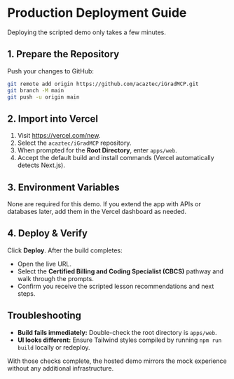 # Production Deployment Guide

Deploying the scripted demo only takes a few minutes.

## 1. Prepare the Repository

Push your changes to GitHub:

```bash
git remote add origin https://github.com/acaztec/iGradMCP.git
git branch -M main
git push -u origin main
```

## 2. Import into Vercel

1. Visit https://vercel.com/new.
2. Select the `acaztec/iGradMCP` repository.
3. When prompted for the **Root Directory**, enter `apps/web`.
4. Accept the default build and install commands (Vercel automatically detects Next.js).

## 3. Environment Variables

None are required for this demo. If you extend the app with APIs or databases later, add them in the Vercel dashboard as needed.

## 4. Deploy & Verify

Click **Deploy**. After the build completes:

- Open the live URL.
- Select the **Certified Billing and Coding Specialist (CBCS)** pathway and walk through the prompts.
- Confirm you receive the scripted lesson recommendations and next steps.

## Troubleshooting

- **Build fails immediately:** Double-check the root directory is `apps/web`.
- **UI looks different:** Ensure Tailwind styles compiled by running `npm run build` locally or redeploy.

With those checks complete, the hosted demo mirrors the mock experience without any additional infrastructure.
